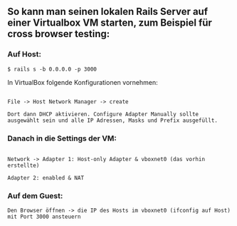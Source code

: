 ## **So kann man seinen lokalen Rails Server auf einer Virtualbox VM starten, zum Beispiel für cross browser testing:**

### Auf Host:


```
$ rails s -b 0.0.0.0 -p 3000
```

In VirtualBox folgende Konfigurationen vornehmen:

```

File -> Host Network Manager -> create

Dort dann DHCP aktivieren. Configure Adapter Manually sollte ausgewählt sein und alle IP Adressen, Masks und Prefix ausgefüllt.
```


### Danach in die Settings der VM:

```

Network -> Adapter 1: Host-only Adapter & vboxnet0 (das vorhin erstellte)

Adapter 2: enabled & NAT
```

### Auf dem Guest:


```
Den Browser öffnen -> die IP des Hosts im vboxnet0 (ifconfig auf Host) mit Port 3000 ansteuern
```
